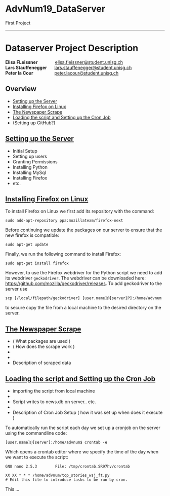 # AdvNum19_DataServer
First Project

-------------



# Dataserver Project Description

**Elisa FLeissner** &nbsp; &nbsp; &nbsp; &nbsp; &nbsp; &nbsp; &nbsp;elisa.fleissner@student.unisg.ch <br>
**Lars Stauffenegger** &nbsp; &nbsp; &nbsp;lars.stauffenegger@student.unisg.ch  <br>
**Peter la Cour** &nbsp; &nbsp; &nbsp; &nbsp; &nbsp; &nbsp; &nbsp; &nbsp; peter.lacour@student.unisg.ch

## Overview


* <div id="A1"> <a href="#A2">Setting up the Server </a></div>
* <div id="B1"> <a href="#B2">Installing Firefox on Linux </a></div>
* <div id="C1"> <a href="#C2">The Newspaper Scrape </a></div>
* <div id="D1"> <a href="#D2">Loading the script and Setting up the Cron Job </a></div>
* (Setting up GitHub?)

## <div id="A1"> <a href="#A2">Setting up the Server  </a> </div>


* Initial Setup
* Setting up users 
* Granting Permissions
* Installing Python
* Installing MySql
* Installing Firefox
* etc.





## <div id="B2"> <a href="#B1">Installing Firefox on Linux</a> </div>

To install Firefox on Linux we first add its repository with the command:

```
sudo add-apt-repository ppa:mozillateam/firefox-next
```

Before continuing we update the packages on our server to ensure that the new firefox is compatible:

```
sudo apt-get update
```

Finally, we run the following command to install Firefox:

```
sudo apt-get install firefox
```

However, to use the Firefox webdriver for the Python script we need to add its webdriver `geckodriver`. The webdriver can be downloaded here: https://github.com/mozilla/geckodriver/releases. 
To add geckodriver to the server use  

```
scp [/local/filepath/geckodriver] [user.name]@[serverIP]:/home/advnum
```

to secure copy the file from a local machine to the desired directory on the server.


## <div id="C2"> <a href="#C1">The Newspaper Scrape</a> </div>

* ( What packages are used )
* ( How does the scrape work )
* 
* 
* Description of scraped data




## <div id="D2"> <a href="#D1">Loading the script and Setting up the Cron Job</a> </div>


* importing the script from local machine
* 
* Script writes to news.db on server.. etc.
* 
* Description of Cron Job Setup ( how it was set up when does it execute )

To automatically run the script each day we set up a cronjob on the server using the commandline code:

```
[user.name]@[server]:/home/advnum$ crontab -e
```

Which opens a crontab editor where we specify the time of the day when we want to execute the script:

```
GNU nano 2.5.3        File: /tmp/crontab.SR97hv/crontab                       

XX XX * * * /home/advnum/top_stories_wsj_ft.py
# Edit this file to introduce tasks to be run by cron.
```

This ...
